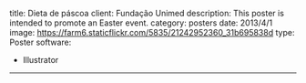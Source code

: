 title: Dieta de páscoa
client: Fundação Unimed
description: This poster is intended to promote an Easter event.
category: posters
date: 2013/4/1
image: https://farm6.staticflickr.com/5835/21242952360_31b695838d
type: Poster
software:
- Illustrator
---
